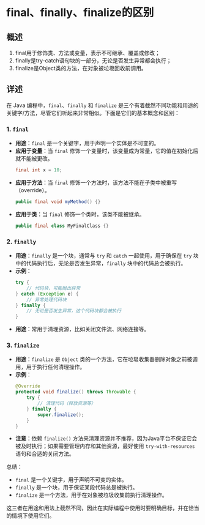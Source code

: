 # final、finally、finalize的区别

## 概述

1. final用于修饰类、方法或变量，表示不可继承、覆盖或修改；
2. finally是try-catch语句块的一部分，无论是否发生异常都会执行；
3. finalize是Object类的方法，在对象被垃圾回收前调用。

## 详述

在 Java 编程中，`final`、`finally` 和 `finalize` 是三个有着截然不同功能和用途的关键字/方法，尽管它们听起来非常相似。下面是它们的基本概念和区别：

### 1. `final`
- **用途**：`final` 是一个关键字，用于声明一个实体是不可变的。
- **应用于变量**：当 `final` 修饰一个变量时，该变量成为常量，它的值在初始化后就不能被更改。
  ```java
  final int x = 10;
  ```
- **应用于方法**：当 `final` 修饰一个方法时，该方法不能在子类中被重写（override）。
  ```java
  public final void myMethod() {}
  ```
- **应用于类**：当 `final` 修饰一个类时，该类不能被继承。
  ```java
  public final class MyFinalClass {}
  ```
  
### 2. `finally`
- **用途**：`finally` 是一个块，通常与 `try` 和 `catch` 一起使用，用于确保在 `try` 块中的代码执行后，无论是否发生异常，`finally` 块中的代码总会被执行。
- **示例**：
  ```java
  try {
      // 代码块，可能抛出异常
  } catch (Exception e) {
      // 异常处理代码块
  } finally {
      // 无论是否发生异常，这个代码块都会被执行
  }
  ```
- **用途**：常用于清理资源，比如关闭文件流、网络连接等。

### 3. `finalize`
- **用途**：`finalize` 是 `Object` 类的一个方法，它在垃圾收集器删除对象之前被调用，用于执行任何清理操作。
- **示例**：
  ```java
  @Override
  protected void finalize() throws Throwable {
      try {
          // 清理代码（释放资源等）
      } finally {
          super.finalize();
      }
  }
  ```
- **注意**：依赖 `finalize()` 方法来清理资源并不推荐，因为Java平台不保证它会被及时执行；如果需要管理内存和其他资源，最好使用 `try-with-resources` 语句和合适的关闭方法。

总结：
- `final` 是一个关键字，用于声明不可变的实体。
- `finally` 是一个块，用于保证某段代码总是被执行。
- `finalize` 是一个方法，用于在对象被垃圾收集前执行清理操作。

这三者在用途和用法上截然不同，因此在实际编程中使用时要明确目标，并在恰当的情境下使用它们。